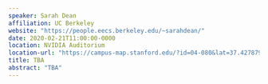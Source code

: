 ```yaml
---
speaker: Sarah Dean
affiliation: UC Berkeley
website: "https://people.eecs.berkeley.edu/~sarahdean/"
date: 2020-02-21T11:00:00-0000
location: NVIDIA Auditorium
location-url: "https://campus-map.stanford.edu/?id=04-080&lat=37.42787956&lng=-122.17429865&zoom=17&srch=nvidia%20auditorium"
title: TBA
abstract: "TBA"
---
```

